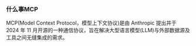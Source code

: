 ### 什么事MCP
  MCP(Model Context Protocol，模型上下文协议)是由 Anthropic 提出并于 2024 年 11 月开源的一种通信协议，旨在解决大型语言模型(LLM)与外部数据源及工具之间无缝集成的需求。